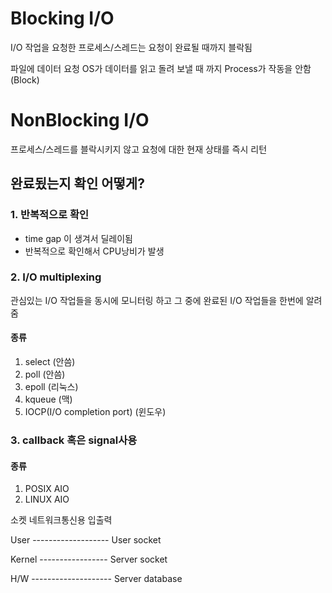 # Blocking I/O
I/O 작업을 요청한 프로세스/스레드는
요청이 완료될 때까지 블락됨

파일에 데이터 요청
OS가 데이터를 읽고 돌려 보낼 때 까지
Process가 작동을 안함(Block)

# NonBlocking I/O
프로세스/스레드를 블락시키지 않고
요청에 대한 현재 상태를 즉시 리턴

## 완료됬는지 확인 어떻게?
### 1. 반복적으로 확인
- time gap 이 생겨서 딜레이됨
- 반복적으로 확인해서 CPU낭비가 발생

### 2. I/O multiplexing
관심있는 I/O 작업들을 동시에 모니터링 하고
그 중에 완료된 I/O 작업들을 한번에 알려줌

#### 종류
1. select (안씀)
2. poll (안씀)
3. epoll (리눅스)
4. kqueue (맥)
5. IOCP(I/O completion port) (윈도우)

### 3. callback 혹은 signal사용
#### 종류
1. POSIX AIO
2. LINUX AIO






소켓
네트워크통신용 입출력

User ------------------- User socket

Kernel ----------------- Server socket

H/W -------------------- Server database